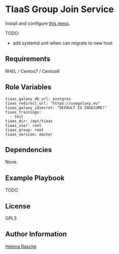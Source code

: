 # TIaaS Group Join Service

Install and configure [this mess](https://github.com/usegalaxy-eu/tiaas-group-join).

TODO:
- add systemd unit when can migrate to new host

Requirements
------------

RHEL / Centos7 / Centos6

Role Variables
--------------

```
tiaas_galaxy_db_url: postgres
tiaas_redirect_url: "https://usegalaxy.eu"
tiaas_galaxy_idsecret: "DEFAULT IS INSECURE!"
tiaas_trainings:
  - test
tiaas_dir: /opt/tiaas
tiaas_user: root
tiaas_group: root
tiaas_version: master
```

Dependencies
------------

None.

Example Playbook
----------------

TODO

License
-------

GPL3

Author Information
------------------

[Helena Rasche](https://github.com/erasche)
